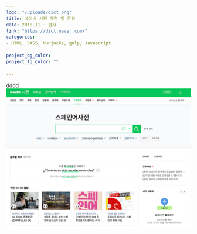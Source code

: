 ```yaml
---
logo: "/uploads/dict.png"
title: 네이버 사전 개편 및 운영
date: 2018.11 ~ 현재
link: "https://dict.naver.com/"
categories: 
- HTML, SASS, Nunjucks, gulp, Javascript 

project_bg_color: ''
project_fg_color: ""

---
```



dddd
![](/uploads/1.png)